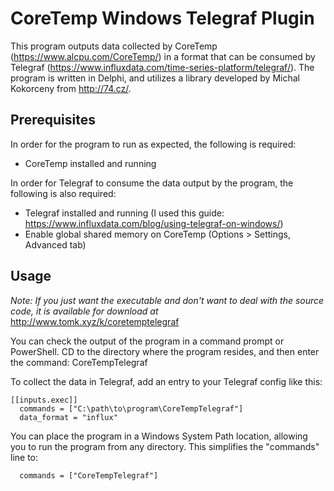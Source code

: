 # CoreTemp Windows Telegraf Plugin

This program outputs data collected by CoreTemp (https://www.alcpu.com/CoreTemp/) in a format that can be consumed by Telegraf (https://www.influxdata.com/time-series-platform/telegraf/). The program is written in Delphi, and utilizes a library developed by Michal Kokorceny from http://74.cz/.

## Prerequisites

In order for the program to run as expected, the following is required:

* CoreTemp installed and running

In order for Telegraf to consume the data output by the program, the following is also required:

* Telegraf installed and running (I used this guide: https://www.influxdata.com/blog/using-telegraf-on-windows/)
* Enable global shared memory on CoreTemp (Options > Settings, Advanced tab)

## Usage

*Note: If you just want the executable and don't want to deal with the source code, it is available for download at* http://www.tomk.xyz/k/coretemptelegraf 

You can check the output of the program in a command prompt or PowerShell. CD to the directory where the program resides, and then enter the command: CoreTempTelegraf

To collect the data in Telegraf, add an entry to your Telegraf config like this:

    [[inputs.exec]]
      commands = ["C:\path\to\program\CoreTempTelegraf"]
      data_format = "influx"

You can place the program in a Windows System Path location, allowing you to run the program from any directory. This simplifies the "commands" line to:

      commands = ["CoreTempTelegraf"]
